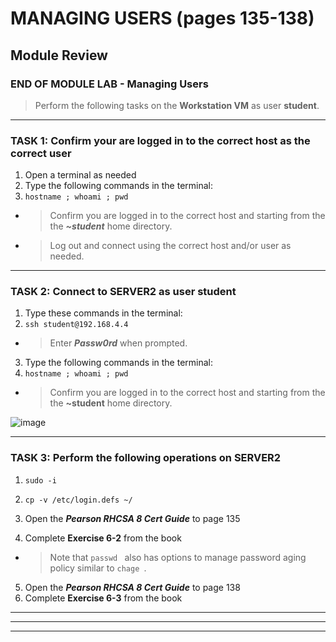 # MANAGING USERS (pages 135-138)
## Module Review

### END OF MODULE LAB - Managing Users

> Perform the following tasks on the **Workstation VM** as user **student**.

******
### TASK 1: Confirm your are logged in to the correct host as the correct user
1. Open a terminal as needed
2. Type the following commands in the terminal:
3. `hostname ; whoami ; pwd `
- > Confirm you are logged in to the correct host and starting from the the ***~student*** home directory.
- > Log out and connect using the correct host and/or user as needed.
******
### TASK 2: Connect to SERVER2 as user student
1. Type these commands in the terminal: 
2. `ssh student@192.168.4.4 `
- > Enter ***Passw0rd*** when prompted.
3. Type the following commands in the terminal:
4. `hostname ; whoami ; pwd `
- > Confirm you are logged in to the correct host and starting from the the **~student** home directory.

![image](https://user-images.githubusercontent.com/36435980/144498336-a8167036-c939-4374-860c-2a720abf1ffd.png)

*****
### TASK 3:  Perform the following operations on SERVER2
1. `sudo -i `
2. `cp -v /etc/login.defs ~/ `

3. Open the ***Pearson RHCSA 8 Cert Guide*** to page 135 
4. Complete **Exercise 6-2** from the book
- > Note that `passwd ` also has options to manage password aging policy similar to `chage `.
5. Open the ***Pearson RHCSA 8 Cert Guide*** to page 138 
6. Complete **Exercise 6-3** from the book

******

******

******
